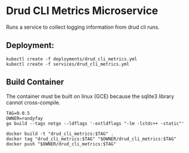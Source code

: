 # Drud CLI Metrics Microservice

Runs a service to collect logging information from drud cli runs.

## Deployment:
```
kubectl create -f deployments/drud_cli_metrics.yml
kubectl create -f services/drud_cli_metrics.yml
```

## Build Container

The container must be built on linux (GCE) because the sqlite3 library cannot cross-compile.

```
TAG=0.0.5
OWNER=randyfay
go build --tags netgo --ldflags '-extldflags "-lm -lstdc++ -static"'

docker build -t "drud_cli_metrics:$TAG" .
docker tag "drud_cli_metrics:$TAG" "$OWNER/drud_cli_metrics:$TAG"
docker push "$OWNER/drud_cli_metrics:$TAG"
```
